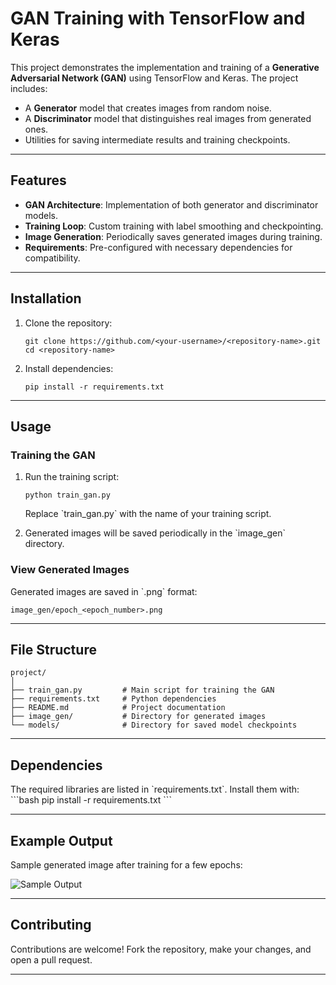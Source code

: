 # GAN Training with TensorFlow and Keras

This project demonstrates the implementation and training of a **Generative Adversarial Network (GAN)** using TensorFlow and Keras. The project includes:

- A **Generator** model that creates images from random noise.
- A **Discriminator** model that distinguishes real images from generated ones.
- Utilities for saving intermediate results and training checkpoints.

---

## Features
- **GAN Architecture**: Implementation of both generator and discriminator models.
- **Training Loop**: Custom training with label smoothing and checkpointing.
- **Image Generation**: Periodically saves generated images during training.
- **Requirements**: Pre-configured with necessary dependencies for compatibility.

---

## Installation

1. Clone the repository:
   ```
   git clone https://github.com/<your-username>/<repository-name>.git
   cd <repository-name>
   ```

2. Install dependencies:
   ```
   pip install -r requirements.txt
   ```

---

## Usage

### Training the GAN
1. Run the training script:
   ```
   python train_gan.py
   ```
   Replace \`train_gan.py\` with the name of your training script.

2. Generated images will be saved periodically in the \`image_gen\` directory.

### View Generated Images
   Generated images are saved in \`.png\` format:
   ```
   image_gen/epoch_<epoch_number>.png
   ```

---

## File Structure
```
project/
│
├── train_gan.py         # Main script for training the GAN
├── requirements.txt     # Python dependencies
├── README.md            # Project documentation
├── image_gen/           # Directory for generated images
└── models/              # Directory for saved model checkpoints
```

---

## Dependencies
The required libraries are listed in \`requirements.txt\`. Install them with:
\`\`\`bash
pip install -r requirements.txt
\`\`\`

---

## Example Output
Sample generated image after training for a few epochs:

![Sample Output](image_gen/epoch_100.png)

---

## Contributing
Contributions are welcome! Fork the repository, make your changes, and open a pull request.

---
